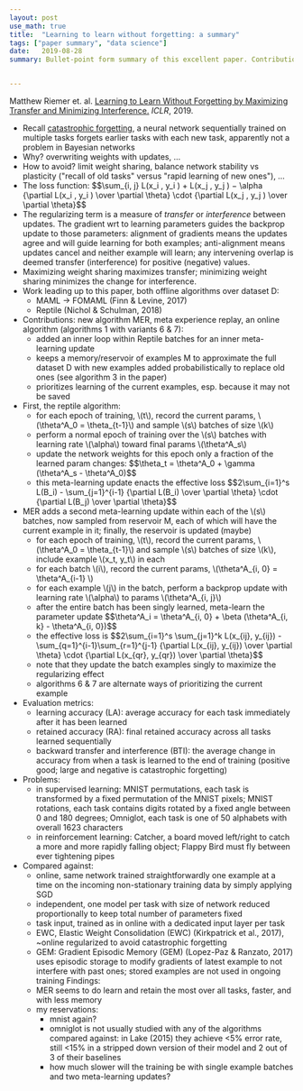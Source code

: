 ```yaml
---
layout: post
use_math: true
title:  "Learning to learn without forgetting: a summary"
tags: ["paper summary", "data science"]
date:   2019-08-28
summary: Bullet-point form summary of this excellent paper. Contributions include a memory store of past examples; balances learning of new updates with recall of these stored examples; continual (online) learning in supervised and reinforcement learning settings.


---
```




<p>Matthew Riemer et. al. <a href="https://arxiv.org/abs/1810.11910">Learning to Learn Without Forgetting by Maximizing Transfer and Minimizing Interference.</a> <em>ICLR</em>, 2019.</p>
<ul>
<li>Recall <a href="https://en.wikipedia.org/wiki/Catastrophic_interference">catastrophic forgetting</a>, a neural network sequentially trained on multiple tasks forgets earlier tasks with each new task, apparently not a problem in Bayesian networks</li>
<li>Why? overwriting weights with updates, …</li>
<li>How to avoid? limit weight sharing, balance network stability vs plasticity ("recall of old tasks" versus "rapid learning of new ones"), …</li>
<li>The loss function: $$\sum_{i, j} L(x_i , y_i ) + L(x_j , y_j ) − \alpha {\partial L(x_i , y_i ) \over \partial \theta} \cdot {\partial L(x_j , y_j ) \over \partial \theta}$$</li>
<li>The regularizing term is a measure of <em>transfer</em> or <em>interference</em> between updates. The gradient wrt to learning parameters guides the backprop update to those parameters: alignment of gradients means the updates agree and will guide learning for both examples; anti-alignment means updates cancel and neither example will learn; any intervening overlap is deemed transfer (interference) for positive (negative) values.</li>
<li>Maximizing weight sharing maximizes transfer; minimizing weight sharing minimizes the change for interference.</li>
<li>Work leading up to this paper, both offline algorithms over dataset D:
<ul>
<li>MAML -&gt; FOMAML (Finn &amp; Levine, 2017)</li>
<li>Reptile (Nichol &amp; Schulman, 2018)</li>
</ul>
</li>
<li>Contributions: new algorithm MER, meta experience replay, an online algorithm (algorithms 1 with variants 6 &amp; 7):
<ul>
<li>added an inner loop within Reptile batches for an inner meta-learning update</li>
<li>keeps a memory/reservoir of examples M to approximate the full dataset D with new examples added probabilistically to replace old ones (see algorithm 3 in the paper)</li>
<li>prioritizes learning of the current examples, esp. because it may not be saved</li>
</ul>
</li>
<li>First, the reptile algorithm:
<ul>
<li>for each epoch of training, \(t\), record the current params, \(\theta^A_0 = \theta_{t-1}\) and sample \(s\) batches of size \(k\)</li>
<li>perform a normal epoch of training over the \(s\) batches with learning rate \(\alpha\) toward final params \(\theta^A_s\)</li>
<li>update the network weights for this epoch only a fraction of the learned param changes: 
    $$\theta_t = \theta^A_0 + \gamma (\theta^A_s - \theta^A_0)$$</li>
<li>this meta-learning update enacts the effective loss 
    $$2\sum_{i=1}^s L(B_i) - \sum_{j=1}^{i-1} {\partial L(B_i) \over \partial \theta} \cdot {\partial L(B_j) \over \partial \theta}$$
</li>
</ul>
</li>
<li>MER adds a second meta-learning update within each of the \(s\) batches, now sampled from reservoir M, each of which will have the current example in it; finally, the reservoir is updated (maybe)
<ul>
<li>for each epoch of training, \(t\), record the current params, \(\theta^A_0 = \theta_{t-1}\) and sample \(s\) batches of size \(k\), include example \(x_t, y_t\) in each</li>
<li>for each batch \(i\), record the current params, \(\theta^A_{i, 0} = \theta^A_{i-1} \)</li>
<li>for each example \(j\) in the batch, perform a backprop update with learning rate 
    \(\alpha\) to params \(\theta^A_{i, j}\)</li>
<li>after the entire batch has been singly learned, meta-learn the parameter update 
    $$\theta^A_i = \theta^A_{i, 0} + \beta (\theta^A_{i, k} - \theta^A_{i, 0})$$</li>
<li>the effective loss is 
    $$2\sum_{i=1}^s \sum_{j=1}^k L(x_{ij}, y_{ij}) - \sum_{q=1}^{i-1}\sum_{r=1}^{j-1} {\partial L(x_{ij}, y_{ij}) \over \partial \theta} \cdot {\partial L(x_{qr}, y_{qr}) \over \partial \theta}$$</li>
<li>note that they update the batch examples singly to maximize the regularizing effect</li>
<li>algorithms 6 &amp; 7 are alternate ways of prioritizing the current example</li>
</ul>
</li>
<li>Evaluation metrics:
<ul>
<li>learning accuracy (LA): average accuracy for each task immediately after it has been learned</li>
<li>retained accuracy (RA): final retained accuracy across all tasks learned sequentially</li>
<li>backward transfer and interference (BTI): the average change in accuracy from when a task is learned to the end of training (positive good; large and negative is catastrophic forgetting)</li>
</ul>
</li>
<li>Problems:
<ul>
<li>in supervised learning: MNIST permutations, each task is transformed by a fixed permutation of the MNIST pixels; MNIST rotations, each task contains digits rotated by a fixed angle between 0 and 180 degrees; Omniglot, each task is one of 50 alphabets with overall 1623 characters</li>
<li>in reinforcement learning: Catcher, a board moved left/right to catch a more and more rapidly falling object; Flappy Bird must fly between ever tightening pipes</li>
</ul>
</li>
<li>Compared against:
<ul>
<li>online, same network trained straightforwardly one example at a time on the incoming non-stationary training data by simply applying SGD</li>
<li>independent, one model per task with size of network reduced proportionally to keep total number of parameters fixed</li>
<li>task input, trained as in online with a dedicated input layer per task</li>
<li>EWC, Elastic Weight Consolidation (EWC) (Kirkpatrick et al., 2017), ~online regularized to avoid catastrophic forgetting</li>
<li>GEM: Gradient Episodic Memory (GEM) (Lopez-Paz &amp; Ranzato, 2017) uses episodic storage to modify gradients of latest example to not interfere with past ones; stored examples are not used in ongoing training
Findings:</li>
<li>MER seems to do learn and retain the most over all tasks, faster, and with less memory</li>
<li>my reservations:
<ul>
  <li>mnist again?</li>
  <li>omniglot is not usually studied with any of the algorithms compared against: in Lake (2015) they achieve &lt;5% error rate, still &lt;15% in a stripped down version of their model and 2 out of 3 of their baselines</li>
  <li>how much slower will the training be with single example batches and two meta-learning updates?</li>
</ul>
</li>
</ul>
</li>
</ul>
